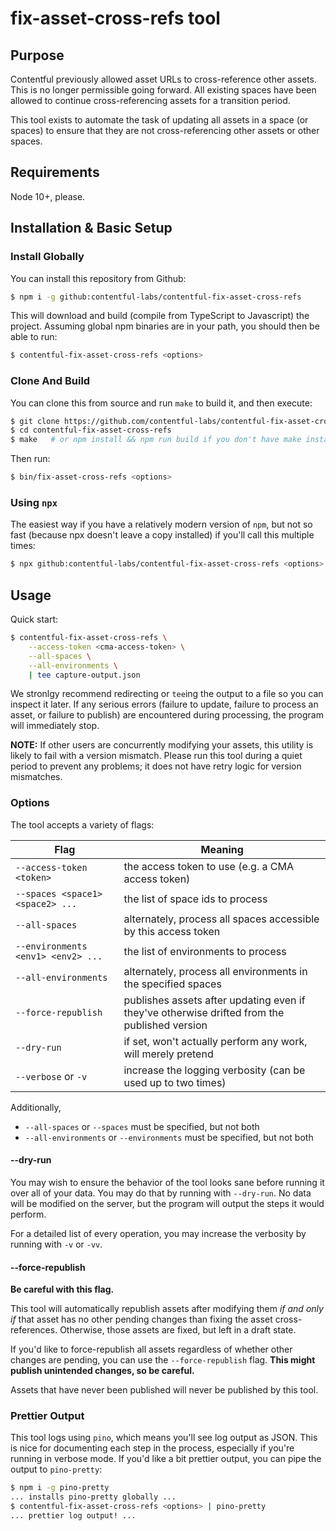 # fix-asset-cross-refs tool

## Purpose

Contentful previously allowed asset URLs to cross-reference other assets. This
is no longer permissible going forward. All existing spaces have been allowed
to continue cross-referencing assets for a transition period.

This tool exists to automate the task of updating all assets in a space (or
spaces) to ensure that they are not cross-referencing other assets or other
spaces.

## Requirements

Node 10+, please.

## Installation & Basic Setup

### Install Globally

You can install this repository from Github:

```sh
$ npm i -g github:contentful-labs/contentful-fix-asset-cross-refs
```

This will download and build (compile from TypeScript to Javascript) the
project.  Assuming global npm binaries are in your path, you should then be
able to run:

```sh
$ contentful-fix-asset-cross-refs <options>
```


### Clone And Build

You can clone this from source and run `make` to build it, and then execute:

```sh
$ git clone https://github.com/contentful-labs/contentful-fix-asset-cross-refs
$ cd contentful-fix-asset-cross-refs
$ make   # or npm install && npm run build if you don't have make installed
```

Then run:

```sh
$ bin/fix-asset-cross-refs <options>
```

### Using `npx`

The easiest way if you have a relatively modern version of `npm`, but not so
fast (because npx doesn't leave a copy installed) if you'll call this multiple
times:

```sh
$ npx github:contentful-labs/contentful-fix-asset-cross-refs <options>
```

## Usage

Quick start:

```sh
$ contentful-fix-asset-cross-refs \
    --access-token <cma-access-token> \
    --all-spaces \
    --all-environments \
    | tee capture-output.json
```

We stronlgy recommend redirecting or `tee`ing the output to a file so you can
inspect it later. If any serious errors (failure to update, failure to process
an asset, or failure to publish) are encountered during processing, the program
will immediately stop.

**NOTE:** If other users are concurrently modifying your assets, this utility
is likely to fail with a version mismatch. Please run this tool during a quiet
period to prevent any problems; it does not have retry logic for version
mismatches.

### Options

The tool accepts a variety of flags:

| Flag | Meaning |
| ---- | ------- |
| `--access-token <token>` | the access token to use (e.g. a CMA access token) |
| `--spaces <space1> <space2> ...` | the list of space ids to process |
| `--all-spaces` | alternately, process all spaces accessible by this access token |
| `--environments <env1> <env2> ...` | the list of environments to process |
| `--all-environments` | alternately, process all environments in the specified spaces |
| `--force-republish` | publishes assets after updating even if they've otherwise drifted from the published version |
| `--dry-run` | if set, won't actually perform any work, will merely pretend |
| `--verbose` or `-v` | increase the logging verbosity (can be used up to two times) |

Additionally,
* `--all-spaces` or `--spaces` must be specified, but not both
* `--all-environments` or `--environments` must be specified, but not both

#### --dry-run

You may wish to ensure the behavior of the tool looks sane before running it
over all of your data. You may do that by running with `--dry-run`. No data
will be modified on the server, but the program will output the steps it
would perform.

For a detailed list of every operation, you may increase the verbosity by
running with `-v` or `-vv`.

#### --force-republish

**Be careful with this flag.**

This tool will automatically republish assets after modifying them *if and only
if* that asset has no other pending changes than fixing the asset
cross-references. Otherwise, those assets are fixed, but left in a draft
state.

If you'd like to force-republish all assets regardless of whether other changes
are pending, you can use the `--force-republish` flag. **This might publish
unintended changes, so be careful.**

Assets that have never been published will never be published by this tool.

### Prettier Output

This tool logs using `pino`, which means you'll see log output as JSON. This
is nice for documenting each step in the process, especially if you're running
in verbose mode. If you'd like a bit prettier output, you can pipe the output
to `pino-pretty`:

```sh
$ npm i -g pino-pretty
... installs pino-pretty globally ...
$ contentful-fix-asset-cross-refs <options> | pino-pretty
... prettier log output! ...
```
